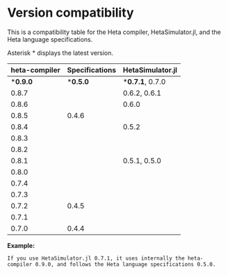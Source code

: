 # Version compatibility

This is a compatibility table for the Heta compiler, HetaSimulator.jl, and the Heta language specifications.

Asterisk * displays the latest version.

| heta-compiler | Specifications | HetaSimulator.jl |
|---------------|----------------|------------------|
| ***0.9.0**    | ***0.5.0** | ***0.7.1**, 0.7.0 |
| 0.8.7         |            | 0.6.2, 0.6.1     |
| 0.8.6         |            | 0.6.0            |
| 0.8.5         | 0.4.6      |                  |
| 0.8.4         |            | 0.5.2            |
| 0.8.3         |            |                  |
| 0.8.2         |            |                  |
| 0.8.1         |            | 0.5.1, 0.5.0     |
| 0.8.0         |            |                  |
| 0.7.4         |            |                  |
| 0.7.3         |            |                  |
| 0.7.2         | 0.4.5      |                  |
| 0.7.1         |            |                  |
| 0.7.0         | 0.4.4      |                  |

__Example:__

    If you use HetaSimulator.jl 0.7.1, it uses internally the heta-compiler 0.9.0, and follows the Heta language specifications 0.5.0. 